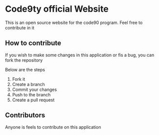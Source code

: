 # Code9ty official Website
This is an open source website for the code90 program. 
Feel free to contribute in it

## How to contribute
If you wish to make some changes in this application or fis a bug, you can fork the repository

Below are the steps
 1. Fork it
 2. Create a branch
 3. Commit your changes
 4. Push to the branch
 5. Create a pull request

## Contributors
Anyone is feels to contribute on this application
